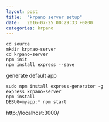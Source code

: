 ```yaml
---
layout: post
title:  "krpano server setup"
date:   2016-07-25 00:29:33 +0800
categories: krpano
---
```


```
cd source
mkdir krpnao-server
cd krpano-server
npm init
npm install express --save
```

generate default app

```
sudo npm install express-generator -g
express krpano-server
npm install
DEBUG=myapp:* npm start
```

http://localhost:3000/